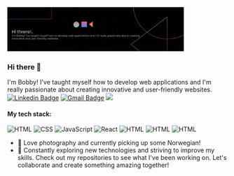 <img width="80%" alt="Hello, I'm Anurag. I do open source!" src="linkedin_banner.png" />

### Hi there 👋
I'm Bobby! I've taught myself how to develop web applications and I'm really passionate about creating innovative and user-friendly websites. <br>
[![Linkedin Badge](https://img.shields.io/badge/-LinkedIn-blue?style=flat-square&logo=Linkedin&logoColor=white&link=https://www.linkedin.com/in/bobby-mastacan-353b8b183/)](https://www.linkedin.com/in/bobby-mastacan-353b8b183/)
[![Gmail Badge](https://img.shields.io/badge/-Gmail-d14836?style=flat-square&logo=Gmail&logoColor=white&link=mail@b.mastacan@gmail.com)](mailto:mail@b.mastacan@gmail.com)
<a href="https://bbm2910.github.io/Portofolio/" target="_blank"><img src="https://img.shields.io/badge/PORTOFOLIO-121481" target="_blank"></a></a>


#### My tech stack:

<img src="https://cdn.simpleicons.org/html5" alt="HTML" width="25" height="25"/> <img src="https://cdn.simpleicons.org/css3" alt="CSS" width="25" height="25"/> <img src="https://cdn.simpleicons.org/javascript" alt="JavaScript" width="25" height="25"/> <img src="https://cdn.simpleicons.org/react" alt="React" width="25" height="25"/> <img src="https://cdn.simpleicons.org/node.js" alt="HTML" width="25" height="25"/> <img src="https://cdn.simpleicons.org/mongoDB" alt="HTML" width="25" height="25"/> <img src="https://cdn.simpleicons.org/Express" alt="HTML" width="25" height="25"/>

- 🌱 Love photography and currently picking up some Norwegian!
- 🔭 Constantly exploring new technologies and striving to improve my skills. Check out my repositories to see what I've been working on. Let's collaborate and create something amazing together!

<!--
**bbm2910/bbm2910** is a ✨ _special_ ✨ repository because its `README.md` (this file) appears on your GitHub profile.

Here are some ideas to get you started:

- 🔭 I’m currently working on ...
- 🌱 I’m currently learning ...
- 👯 I’m looking to collaborate on ...
- 🤔 I’m looking for help with ...
- 💬 Ask me about ...
- 📫 How to reach me: ...
- 😄 Pronouns: ...
- ⚡ Fun fact: ...
-->
